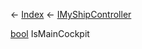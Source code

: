 ← [Index](Api-Index) ← [IMyShipController](Sandbox.ModAPI.Ingame.IMyShipController)

[bool](System.Boolean) IsMainCockpit
